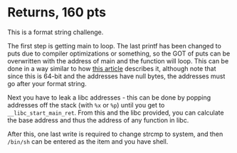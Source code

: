 # Returns, 160 pts

This is a format string challenge.

The first step is getting main to loop. The last printf has been changed to puts due to compiler optimizations or something, so the GOT of puts can be overwritten with the address of main and the function will loop. This can be done in a way similar to how [this article](http://codearcana.com/posts/2013/05/02/introduction-to-format-string-exploits.html) describes it, although note that since this is 64-bit and the addresses have null bytes, the addresses must go after your format string.

Next you have to leak a libc addresses - this can be done by popping addresses off the stack (with `%x` or `%p`) until you get to `__libc_start_main_ret`. From this and the libc provided, you can calculate the base address and thus the address of any function in libc. 

After this, one last write is required to change strcmp to system, and then `/bin/sh` can be entered as the item and you have shell.
